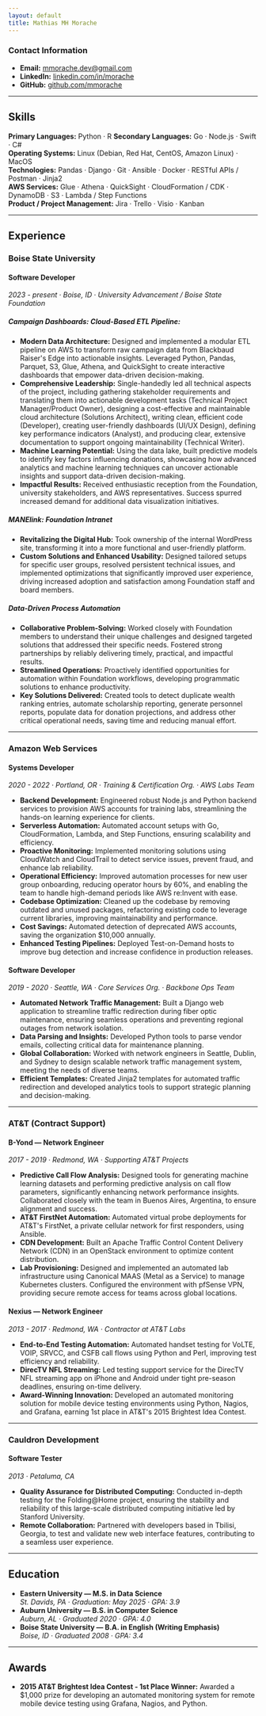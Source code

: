 ```yaml
---
layout: default
title: Mathias MH Morache
---
```


### Contact Information
- **Email:** [mmorache.dev@gmail.com](mailto:mmorache.dev@gmail.com)  
- **LinkedIn:** [linkedin.com/in/morache](https://linkedin.com/in/morache)  
- **GitHub:** [github.com/mmorache](https://github.com/mmorache)  


---

## Skills
**Primary Languages:** Python · R 
**Secondary Languages:** Go · Node.js · Swift · C#  
**Operating Systems:** Linux (Debian, Red Hat, CentOS, Amazon Linux) · MacOS  
**Technologies:** Pandas · Django · Git · Ansible · Docker · RESTful APIs / Postman · Jinja2  
**AWS Services:** Glue · Athena · QuickSight · CloudFormation / CDK · DynamoDB · S3 · Lambda / Step Functions  
**Product / Project Management:** Jira · Trello · Visio · Kanban  

---

## Experience

### **Boise State University**

#### **Software Developer**
*2023 - present · Boise, ID · University Advancement / Boise State Foundation*

##### Campaign Dashboards: Cloud-Based ETL Pipeline:
- **Modern Data Architecture:** Designed and implemented a modular ETL pipeline on AWS to transform raw campaign data from Blackbaud Raiser's Edge into actionable insights. Leveraged Python, Pandas, Parquet, S3, Glue, Athena, and QuickSight to create interactive dashboards that empower data-driven decision-making.  
- **Comprehensive Leadership:** Single-handedly led all technical aspects of the project, including gathering stakeholder requirements and translating them into actionable development tasks (Technical Project Manager/Product Owner), designing a cost-effective and maintainable cloud architecture (Solutions Architect), writing clean, efficient code (Developer), creating user-friendly dashboards (UI/UX Design), defining key performance indicators (Analyst), and producing clear, extensive documentation to support ongoing maintainability (Technical Writer).
- **Machine Learning Potential:** Using the data lake, built predictive models to identify key factors influencing donations, showcasing how advanced analytics and machine learning techniques can uncover actionable insights and support data-driven decision-making.
- **Impactful Results:** Received enthusiastic reception from the Foundation, university stakeholders, and AWS representatives. Success spurred increased demand for additional data visualization initiatives.

##### MANElink: Foundation Intranet
- **Revitalizing the Digital Hub:** Took ownership of the internal WordPress site, transforming it into a more functional and user-friendly platform.  
- **Custom Solutions and Enhanced Usability:** Designed tailored setups for specific user groups, resolved persistent technical issues, and implemented optimizations that significantly improved user experience, driving increased adoption and satisfaction among Foundation staff and board members.  

##### Data-Driven Process Automation
- **Collaborative Problem-Solving:** Worked closely with Foundation members to understand their unique challenges and designed targeted solutions that addressed their specific needs. Fostered strong partnerships by reliably delivering timely, practical, and impactful results.  
- **Streamlined Operations:** Proactively identified opportunities for automation within Foundation workflows, developing programmatic solutions to enhance productivity.  
- **Key Solutions Delivered:** Created tools to detect duplicate wealth ranking entries, automate scholarship reporting, generate personnel reports, populate data for donation projections, and address other critical operational needs, saving time and reducing manual effort.  

---

### **Amazon Web Services**

#### **Systems Developer**
*2020 - 2022 · Portland, OR · Training & Certification Org. · AWS Labs Team*

- **Backend Development:** Engineered robust Node.js and Python backend services to provision AWS accounts for training labs, streamlining the hands-on learning experience for clients.  
- **Serverless Automation:** Automated account setups with Go, CloudFormation, Lambda, and Step Functions, ensuring scalability and efficiency.  
- **Proactive Monitoring:** Implemented monitoring solutions using CloudWatch and CloudTrail to detect service issues, prevent fraud, and enhance lab reliability.  
- **Operational Efficiency:** Improved automation processes for new user group onboarding, reducing operator hours by 60%, and enabling the team to handle high-demand periods like AWS re:Invent with ease.  
- **Codebase Optimization:** Cleaned up the codebase by removing outdated and unused packages, refactoring existing code to leverage current libraries, improving maintainability and performance.  
- **Cost Savings:** Automated detection of deprecated AWS accounts, saving the organization $10,000 annually.  
- **Enhanced Testing Pipelines:** Deployed Test-on-Demand hosts to improve bug detection and increase confidence in production releases.  

#### **Software Developer**
*2019 - 2020 · Seattle, WA · Core Services Org. · Backbone Ops Team*

- **Automated Network Traffic Management:** Built a Django web application to streamline traffic redirection during fiber optic maintenance, ensuring seamless operations and preventing regional outages from network isolation.
- **Data Parsing and Insights:** Developed Python tools to parse vendor emails, collecting critical data for maintenance planning.  
- **Global Collaboration:** Worked with network engineers in Seattle, Dublin, and Sydney to design scalable network traffic management system, meeting the needs of diverse teams.  
- **Efficient Templates:** Created Jinja2 templates for automated traffic redirection and developed analytics tools to support strategic planning and decision-making.  

---

### **AT&T (Contract Support)**

#### **B-Yond — Network Engineer**  
*2017 - 2019 · Redmond, WA · Supporting AT&T Projects*  
- **Predictive Call Flow Analysis:** Designed tools for generating machine learning datasets and performing predictive analysis on call flow parameters, significantly enhancing network performance insights. Collaborated closely with the team in Buenos Aires, Argentina, to ensure alignment and success.
- **AT&T FirstNet Automation:** Automated virtual probe deployments for AT&T's FirstNet, a private cellular network for first responders, using Ansible.
- **CDN Development:** Built an Apache Traffic Control Content Delivery Network (CDN) in an OpenStack environment to optimize content distribution.
- **Lab Provisioning:** Designed and implemented an automated lab infrastructure using Canonical MAAS (Metal as a Service) to manage Kubernetes clusters. Configured the environment with pfSense VPN, providing secure remote access for teams across global locations.  


#### **Nexius — Network Engineer**  
*2013 - 2017 · Redmond, WA · Contractor at AT&T Labs*  
- **End-to-End Testing Automation:** Automated handset testing for VoLTE, VOIP, SRVCC, and CSFB call flows using Python and Perl, improving test efficiency and reliability.  
- **DirecTV NFL Streaming:** Led testing support service for the DirecTV NFL streaming app on iPhone and Android under tight pre-season deadlines, ensuring on-time delivery.  
- **Award-Winning Innovation:** Developed an automated monitoring solution for mobile device testing environments using Python, Nagios, and Grafana, earning 1st place in AT&T's 2015 Brightest Idea Contest.  


---

### **Cauldron Development**

#### **Software Tester**  
*2013 · Petaluma, CA*  

- **Quality Assurance for Distributed Computing:** Conducted in-depth testing for the Folding@Home project, ensuring the stability and reliability of this large-scale distributed computing initiative led by Stanford University.  
- **Remote Collaboration:** Partnered with developers based in Tbilisi, Georgia, to test and validate new web interface features, contributing to a seamless user experience.  


---

## Education

- **Eastern University — M.S. in Data Science**  
  *St. Davids, PA · Graduation: May 2025 · GPA: 3.9*
- **Auburn University — B.S. in Computer Science**  
  *Auburn, AL · Graduated 2020 · GPA: 4.0*
- **Boise State University — B.A. in English (Writing Emphasis)**  
  *Boise, ID · Graduated 2008 · GPA: 3.4*

---

## Awards
- **2015 AT&T Brightest Idea Contest - 1st Place Winner:** Awarded a $1,000 prize for developing an automated monitoring system for remote mobile device testing using Grafana, Nagios, and Python.
